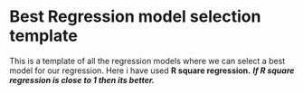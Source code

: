 # Best Regression model selection template


This is a template of all the regression models where we can select a best model for our regression.
Here i have used **R square regression.** ***If R square regression is _close to  1 then its better._***
